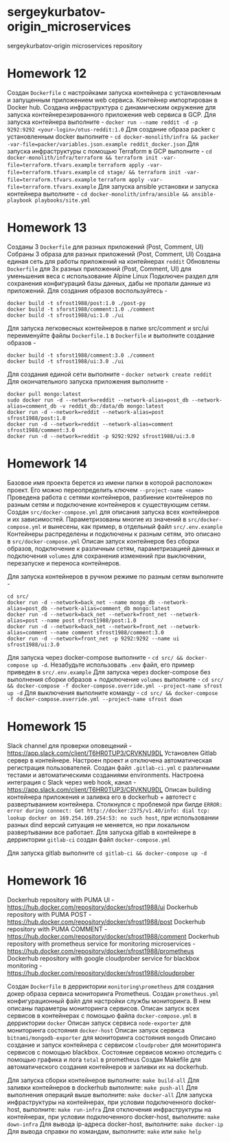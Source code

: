 # sergeykurbatov-origin_microservices
sergeykurbatov-origin microservices repository

# Homework 12
Создан `Dockerfile` с настройками запуска контейнера с установленным и запущенным приложением web сервиса.
Контейнер импортирован в Docker hub.
Создана инфраструктура с динамическим окружение для запуска контейнерезированного приложения web сервиса в GCP.
Для запуска контейнера выполните - `docker run --name reddit -d -p 9292:9292 <your-login>/otus-reddit:1.0`
Для создание образа packer с установленным docker выполните - `cd docker-monolith/infra && packer -var-file=packer/variables.json.example reddit_docker.json`
Для запуска инфраструктуры с помощью Terraform в GCP выполните - `cd docker-monolith/infra/terraform && terraform init -var-file=terraform.tfvars.example`
`terraform apply -var-file=terraform.tfvars.example`
`cd stage/ && terraform init -var-file=terraform.tfvars.example`
`terraform apply -var-file=terraform.tfvars.example`
Для запуска ansible установки и запуска контейнера выполните - `cd docker-monolith/infra/ansible && ansible-playbook playbooks/site.yml`

# Homework 13
Созданы 3 `Dockerfile` для разных приложений (Post, Comment, UI)
Собраны 3 образа для разных приложений (Post, Comment, UI)
Создана единая сеть для работы приложений на контейнерах `reddit`
Обновлены `Dockerfile` для 3х разных приложений (Post, Comment, UI) для уменьшения веса с использование Alpine Linux
Подключен раздел для сохранения конфигураций базы данных, дабы не пропали данные из приложений.
Для создания образов воспользуйтесь -
```
docker build -t sfrost1988/post:1.0 ./post-py
docker build -t sforst1988/comment:1.0 ./comment
docker build -t sfrost1988/ui:1.0 ./ui
```
Для запуска легковесных контейнеров в папке src/comment и src/ui переименуйте файлы `Dockerfile.1` в `Dockerfile` и выполните создание образов - 
```
docker build -t sforst1988/comment:3.0 ./comment
docker build -t sfrost1988/ui:3.0 ./ui
```
Для создания единой сети выполните - `docker network create reddit`
Для окончательного запуска приложения выполните - 
```
docker pull mongo:latest
sudo docker run -d --network=reddit --network-alias=post_db --network-alias=comment_db -v reddit_db:/data/db mongo:latest
docker run -d --network=reddit --network-alias=post sfrost1988/post:1.0
docker run -d --network=reddit --network-alias=comment sfrost1988/comment:3.0
docker run -d --network=reddit -p 9292:9292 sfrost1988/ui:3.0
```

# Homework 14

Базовое имя проекта берется из имени папки в которой расположен проект. Его можно переопределить ключем `--project-name <name>`
Проведена работа с сетями контейнеров, разбиение контейнеров по разным сетям и подключение контейнеров к существующим сетям.
Создан `src/docker-compose.yml` для описания запуска всех контейнеров и их зависимостей.
Параметризованы многие из значений в `src/docker-compose.yml` и вынесены, как пример, в отдельный файл `src/.env.example`
Контейнеры распределены и подключены к разным сетям, это описано в `src/docker-compose.yml`
Описан запуск контейнеров без сборки образов, подключение к различным сетям, параметризацией данных и подключения `volumes` для сохранения изменений при выключении, перезапуске и переноса контейнеров.

Для запуска контейнеров в ручном режиме по разным сетям выполните - 
```
cd src/
docker run -d --network=back_net --name mongo_db --network-alias=post_db --network-alias=comment_db mongo:latest
docker run -d --network=back_net --network=front_net --network-alias=post --name post sfrost1988/post:1.0 
docker run -d --network=back_net --network=front_net --network-alias=comment --name comment sfrost1988/comment:3.0
docker run -d --network=front_net -p 9292:9292 --name ui sfrost1988/ui:3.0
```
Для запуска через docker-compose выполните - `cd src/ && docker-compose up -d`. Незабудьте использовать `.env` файл, его пример приведен в `src/.env.example`
Для запуска через docker-compose без выполнения сборки образов + подключение `volumes` выполните - `cd src/ && docker-compose -f docker-compose.override.yml --project-name sfrost up -d`
Для выключения выполните команду - `cd src/ && docker-compose -f docker-compose.override.yml --project-name sfrost down`

# Homework 15

Slack channel для проверки оповещений - https://app.slack.com/client/T6HR0TUP3/CRVKNU9DL
Установлен Gitlab сервер в контейнере.
Настроен проект и отключена автоматическая регистрация пользователей.
Создан файл `.gitlab-ci.yml` с различными тестами и автоматическими созданиями environments.
Настроена интеграция с Slack через web hook, канал - https://app.slack.com/client/T6HR0TUP3/CRVKNU9DL
Описан building контейнера приложения и заливка его в dockerhub + автотест с развертыванием контейнера.
Столкнулся с проблемой при билде `ERROR: error during connect: Get http://docker:2375/v1.40/info: dial tcp: lookup docker on 169.254.169.254:53: no such host`, при использовании разных dind версий ситуация не меняется, но при локальном развертывании все работает.
Для запуска gitlab в контейнере в дерриктории `gitlab-ci` создан файл `docker-compose.yml`

Для запуска gitlab выполните `cd gitlab-ci && docker-compose up -d`

# Homework 16

Dockerhub repository with PUMA UI - https://hub.docker.com/repository/docker/sfrost1988/ui
Dockerhub repository with PUMA POST - https://hub.docker.com/repository/docker/sfrost1988/post
Dockerhub repository with PUMA COMMENT - https://hub.docker.com/repository/docker/sfrost1988/comment
Dockerhub repository with prometheus service for monitoring microservices - https://hub.docker.com/repository/docker/sfrost1988/prometheus
Dockerhub repository with google cloudprober service for blackbox monitoring - https://hub.docker.com/repository/docker/sfrost1988/cloudprober

Создан `Dockerfile` в дерриктории `monitoring\prometheus` для создания докер образа сервиса мониторинга Prometheus.
Создан `prometheus.yml` конфигурационный файл для настройки службы мониторинга. В нем описаны параметры мониторинга сервисов.
Описан запуск всех сервисов в контейнерах с помощью файла `docker-compose.yml` в дерриктории `docker`
Описан запуск сервиса `node-exporter` для мониторинга состояния `docker-host`
Описан запуск сервиса `bitnami/mongodb-exporter` для мониторинга состояния `mongodb`
Описано создание и запуск контейнера с сервисом `cloudprober` для мониторинга сервисов с помощью blackbox. Состояние сервисов можно отследить с помощью графика и лога `total` в prometheus
Создан Makefile для автоматического создания контейнеров и заливки их на dockerhub.

Для запуска сборки контейнеров выполните: `make build-all`
Для заливки контейнеров в dockerhub выполните: `make push-all`
Для выполнения операций выше выполните: `make docker-all`
Для запуска инфраструктуры на контейнерах, при условии подключенного docker-host, выполните: `make run-infra`
Для отключения инфраструктуры на контейнерах, при условии подключенного docker-host, выполните: `make down-infra`
Для вывода ip-адреса docker-host, выполните: `make docker-ip`
Для вывода справки по командам, выполните: `make` или `make help`
